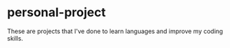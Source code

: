# personal-project
These are projects that I've done to learn languages and improve my coding skills.
